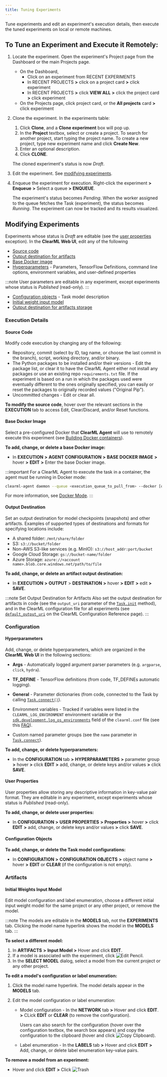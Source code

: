 ```yaml
---
title: Tuning Experiments
---
```


Tune experiments and edit an experiment's execution details, then execute the tuned experiments on local or remote machines.

## To Tune an Experiment and Execute it Remotely:

1. Locate the experiment. Open the experiment's Project page from the Dashboard or the main Projects page.

    * On the Dashboard,
      * Click on an experiment from RECENT EXPERIMENTS
      * In RECENT PROJECTS **>** click on a project card **>** click experiment
      * In RECENT PROJECTS **>** click **VIEW ALL** **>** click the project card **>** click experiment
    * On the Projects page, click project card, or the **All projects** card **>** click experiment

1. Clone the experiment. In the experiments table:

    1. Click **Clone**, and a **Clone experiment** box will pop up.
    1. In the **Project** textbox, select or create a project. To search for another project, start typing the project name.
       To create a new project, type new experiment name and click **Create New**.
    1. Enter an optional description.
    1. Click **CLONE**.

    The cloned experiment's status is now *Draft*.

1. Edit the experiment. See [modifying experiments](#modifying-experiments).

1. Enqueue the experiment for execution. Right-click the experiment **>** **Enqueue** **>** Select a queue **>**
   **ENQUEUE**.

    The experiment's status becomes *Pending*. When the worker assigned to the queue fetches the Task (experiment), the
   status becomes *Running*. The experiment can now be tracked and its results visualized.

## Modifying Experiments

Experiments whose status is *Draft* are editable (see the [user properties](#user-properties) exception). In the **ClearML
Web UI**, edit any of the following

* [Source code](#source-code)
* [Output destination for artifacts](#output-destination)
* [Base Docker image](#base-docker-image)
* [Hyperparameters](#hyperparameters) - Parameters, TensorFlow Definitions, command line options, environment variables, and user-defined properties

:::note
User parameters are editable in any experiment, except experiments whose status is *Published* (read-only).
:::

* [Configuration objects](#configuration-objects) - Task model description
* [Initial weight input model](#initial-weights-input-model)
* [Output destination for artifacts storage](#output-destination)

### Execution Details



#### Source Code

Modify code execution by changing any of the following:

* Repository, commit (select by ID, tag name, or choose the last commit in the branch), script, working directory, 
and/or binary.
* The Python packages to be installed and/or their versions - Edit the package list, or clear it to have the ClearML 
Agent either not install any packages or use an existing repo `requirements.txt` file. If the experiment is based on a 
run in which the packages used were eventually different to the ones originally specified, you can easily or reset the 
packages to originally recorded values ("Original Pip").
* Uncommitted changes - Edit or clear all.

**To modify the source code**, hover over the relevant sections in the **EXECUTION** tab to access Edit, Clear/Discard, 
and/or Reset functions.



#### Base Docker Image
Select a pre-configured Docker that **ClearML Agent** will use to remotely execute this experiment (see [Building Docker containers](../clearml_agent/clearml_agent_docker.md)).

**To add, change, or delete a base Docker image:**

* In **EXECUTION** **>** **AGENT CONFIGURATION** **>** **BASE DOCKER IMAGE** **>** hover **>** **EDIT** **>**
  Enter the base Docker image.

:::important 
For a ClearML Agent to execute the task in a container, the agent must be running in 
Docker mode:

```bash
clearml-agent daemon --queue <execution_queue_to_pull_from> --docker [optional default docker image to use]
```

For more information, see [Docker Mode](../clearml_agent/clearml_agent_execution_env.md#docker-mode).
:::

#### Output Destination

Set an output destination for model checkpoints (snapshots) and other artifacts. Examples of supported types of destinations
and formats for specifying locations include:

* A shared folder: `/mnt/share/folder`
* S3: `s3://bucket/folder`
* Non-AWS S3-like services (e.g. MinIO): `s3://host_addr:port/bucket` 
* Google Cloud Storage: `gs://bucket-name/folder`
* Azure Storage: `azure://<account name>.blob.core.windows.net/path/to/file`

**To add, change, or delete an artifact output destination:**

* In **EXECUTION** **>** **OUTPUT** > **DESTINATION** **>** hover **>** **EDIT** **>** edit **>** **SAVE**.


:::note Set Output Destination for Artifacts
Also set the output destination for artifacts in code (see the `output_uri` parameter of the
[`Task.init`](../references/sdk/task.md#taskinit)
method), and in the ClearML configuration file 
for all experiments (see [`default_output_uri`](../configs/clearml_conf.md#config_default_output_uri)
on the ClearML Configuration Reference page).
:::

### Configuration



#### Hyperparameters

Add, change, or delete hyperparameters, which are organized in the **ClearML Web UI** in the following sections:

* **Args** - Automatically logged argument parser parameters (e.g. `argparse`, `click`, `hydra`).

* **TF_DEFINE** - TensorFlow definitions (from code, TF_DEFINEs automatic logging).

* **General** - Parameter dictionaries (from code, connected to the Task by calling [`Task.connect()`](../references/sdk/task.md#connect)).

* Environment variables - Tracked if variables were listed in the `CLEARML_LOG_ENVIRONMENT` environment variable 
or the [`sdk.development.log_os_environments`](../configs/clearml_conf.md#log_env_var) field of the `clearml.conf` file (see this [FAQ](../faq.md#track-env-vars)).

* Custom named parameter groups (see the `name` parameter in [`Task.connect`](../references/sdk/task.md#connect)).

**To add, change, or delete hyperparameters:**

* In the **CONFIGURATION** tab **>** **HYPERPARAMETERS** **>** parameter group **>** hover **>** click **EDIT** **>** add, change,
  or delete keys and/or values **>** click **SAVE**.



#### User Properties

User properties allow storing any descriptive information in key-value pair format. They are editable in any experiment,
except experiments whose status is *Published* (read-only).

**To add, change, or delete user properties:**

* In **CONFIGURATION** **>** **USER PROPERTIES** **>** **Properties** **>** hover **>** click **EDIT** **>** add, change, or delete
  keys and/or values **>** click **SAVE**.



#### Configuration Objects

**To add, change, or delete the Task model configurations:**

* In **CONFIGURATION** **>** **CONFIGURATION OBJECTS** **>** object name **>** hover **>** **EDIT** or **CLEAR** (if the
  configuration is not empty).

### Artifacts

#### Initial Weights Input Model

Edit model configuration and label enumeration, choose a different initial input weight model for the same project or any
other project, or remove the model.

:::note
The models are editable in the **MODELS** tab, not the **EXPERIMENTS** tab. Clicking the model name hyperlink shows the
model in the **MODELS** tab.
:::

**To select a different model:**

1. In **ARTIFACTS** **>** **Input Model** **>** Hover and click **EDIT**.
1. If a model is associated with the experiment, click <img src="/docs/latest/icons/ico-edit.svg" alt="Edit Pencil" className="icon size-md" />.
1. In the **SELECT MODEL** dialog, select a model from the current project or any other project.

**To edit a model's configuration or label enumeration:**

1. Click the model name hyperlink. The model details appear in the **MODELS** tab.
1. Edit the model configuration or label enumeration:

    * Model configuration - In the **NETWORK** tab **>** Hover and click **EDIT**. **>** CLick **EDIT** or **CLEAR** (to
      remove the configuration).

       Users can also search for the configuration (hover over the configuration textbox, the search box appears) and copy the
      configuration to the clipboard (hover and click <img src="/docs/latest/icons/ico-copy-to-clipboard.svg" alt="Copy Clipboard" className="icon size-md" />).

    * Label enumeration - In the **LABELS** tab **>** Hover and click **EDIT** **>** Add, change, or delete label
      enumeration key-value pairs.

**To remove a model from an experiment:**

* Hover and click **EDIT** **>** Click <img src="/docs/latest/icons/ico-trash.svg" alt="Trash" className="icon size-md" />
